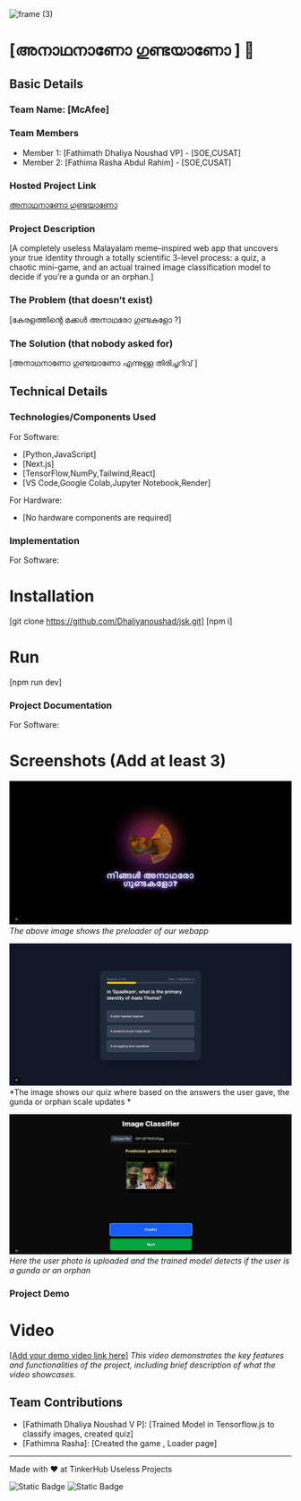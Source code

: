 <img width="3188" height="1202" alt="frame (3)" src="https://github.com/user-attachments/assets/517ad8e9-ad22-457d-9538-a9e62d137cd7" />


# [അനാഥനാണോ ഗുണ്ടയാണോ ] 🎯


## Basic Details
### Team Name: [McAfee]


### Team Members
* Member 1: [Fathimath Dhaliya Noushad VP] - [SOE,CUSAT]
* Member 2: [Fathima Rasha Abdul Rahim] - [SOE,CUSAT]

### Hosted Project Link

[അനാഥനാണോ ഗുണ്ടയാണോ](https://jsk-1x8j.onrender.com/)

### Project Description
[A completely useless Malayalam meme–inspired web app that uncovers your true identity through a totally scientific 3-level process: a quiz, a chaotic mini-game, and an actual trained image classification model to decide if you’re a gunda or an orphan.]

### The Problem (that doesn't exist)
[കേരളത്തിന്റെ മക്കൾ അനാഥരോ ഗുണ്ടകളോ ?]

### The Solution (that nobody asked for)
[അനാഥനാണോ ഗുണ്ടയാണോ എന്നുള്ള തിരിച്ചറിവ് ]

## Technical Details
### Technologies/Components Used
For Software:
* [Python,JavaScript]
* [Next.js]
* [TensorFlow,NumPy,Tailwind,React]
* [VS Code,Google Colab,Jupyter Notebook,Render]

For Hardware:
* [No hardware components are required]


### Implementation
For Software:
# Installation
[git clone https://github.com/Dhaliyanoushad/jsk.git]
[npm i]

# Run
[npm run dev]

### Project Documentation
For Software:

# Screenshots (Add at least 3)
![Screenshot1:Loader](public/images/loader.jpeg)
*The above image shows the preloader of our webapp*

![Screenshot2:quiz](public/images/quiz.jpeg)
*The image shows our quiz where based on the answers the user gave, the gunda or orphan scale updates  *

![Screenshot3:Trained Model](public/images/sura.jpeg)
*Here the user photo is uploaded and the trained model detects if the user is a gunda or an orphan*

### Project Demo
# Video
[[Add your demo video link here](https://drive.google.com/file/d/1ABaajBQ3SXHwLFuhxwkPuiS9zdx9JI9G/view?usp=sharing)]
*This video demonstrates the key features and functionalities of the project, including brief description of what the video showcases.*


## Team Contributions
* [Fathimath Dhaliya Noushad V P]: [Trained Model in Tensorflow.js to classify images, created quiz]
* [Fathimna Rasha]: [Created the game , Loader page]
---
Made with ❤️ at TinkerHub Useless Projects 

![Static Badge](https://img.shields.io/badge/TinkerHub-24?color=%23000000&link=https%3A%2F%2Fwww.tinkerhub.org%2F)
![Static Badge](https://img.shields.io/badge/UselessProjects--25-25?link=https%3A%2F%2Fwww.tinkerhub.org%2Fevents%2FQ2Q1TQKX6Q%2FUseless%2520Projects)
